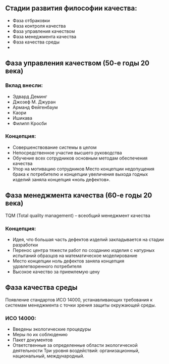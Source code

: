 ## Стадии развития философии качества: 
* Фаза отбраковки 
* Фаза контроля качества 
* Фаза управления качеством 
* Фаза менеджмента качества 
* Фаза качества среды
* 
## Фаза управления качеством (50-е годы 20 века) 
### Вклад внесли: 
* Эдвард Деминг
* Джозеф М. Джуран
* Арманд Фейгенбаум
* Каори
* Ишикава
* Филипп Кросби
### Концепция: 
* Совершенствование системы в целом 
* Непосредственное участие высшего руководства 
* Обучение всех сотрудников основным методам обеспечения качества 
* Упор на мотивацию сотрудников 
Место концепции недопущения брака к потребителю и концепции увеличения 
выхода годных изделий заняла концепция «ноль дефектов».

## Фаза менеджмента качества (60-е годы 20 века) 
TQM (Total quality management) – всеобщий менеджмент качества 
### Концепция: 
* Идея, что большая часть дефектов изделий закладывается на стадии разработки 
* Перенос центра тяжести работ по созданию изделия с натурных испытаний 
образцов на математическое моделирование 
*  Место  концепции  ноль  дефектов  заняла  концепция  удовлетворенного 
потребителя 
* Высокое качество за приемлемую цену 

## Фаза качества среды 
Появление  стандартов  ИСО  14000,  устанавливающих  требования  к  системам 
менеджмента с точки зрения защиты окружающей среды. 
### ИСО 14000: 
* Введены экологические процедуры 
* Меры по их соблюдению 
* Пакет документов 
* Ответственные за определенные области экологической деятельности 
Три уровня воздействий: организационный, национальный, международный. 
